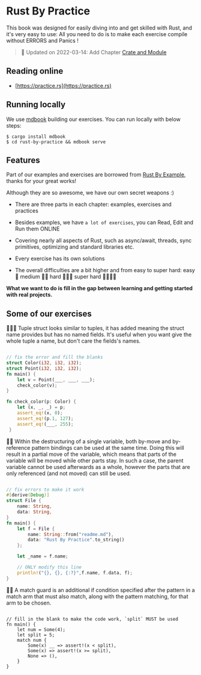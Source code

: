 # Rust By Practice

This book was designed for easily diving into and get skilled with Rust, and it's very easy to use: All you need to do is to make each exercise compile without ERRORS and Panics !

> 🎊 Updated on 2022-03-14: Add Chapter [Crate and Module](https://practice.rs/crate-module/intro.html)

## Reading online

- [https://practice.rs](https://practice.rs)

## Running locally

We use [mdbook](https://rust-lang.github.io/mdBook/) building our exercises. You can run locally with below steps:
```shell
$ cargo install mdbook
$ cd rust-by-practice && mdbook serve 
```

## Features

Part of our examples and exercises are borrowed from [Rust By Example](https://github.com/rust-lang/rust-by-example), thanks for your great works!

Although they are so awesome, we have our own secret weapons :)

- There are three parts in each chapter: examples, exercises and practices

- Besides examples, we have `a lot of exercises`, you can Read, Edit and Run them ONLINE

- Covering nearly all aspects of Rust, such as async/await, threads, sync primitives, optimizing and standard libraries etc.

- Every exercise has its own solutions

- The overall difficulties are a bit higher and from easy to super hard: easy 🌟 medium 🌟🌟 hard 🌟🌟🌟 super hard 🌟🌟🌟🌟

**What we want to do is fill in the gap between learning and getting started with real projects.**

## Some of our exercises

🌟🌟🌟 Tuple struct looks similar to tuples, it has added meaning the struct name provides but has no named fields. It's useful when you want give the whole tuple a name, but don't care the fields's names.

```rust

// fix the error and fill the blanks
struct Color(i32, i32, i32);
struct Point(i32, i32, i32);
fn main() {
    let v = Point(___, ___, ___);
    check_color(v);
}

fn check_color(p: Color) {
    let (x, _, _) = p;
    assert_eq!(x, 0);
    assert_eq!(p.1, 127);
    assert_eq!(___, 255);
 }
```

🌟🌟 Within the destructuring of a single variable, both by-move and by-reference pattern bindings can be used at the same time. Doing this will result in a partial move of the variable, which means that parts of the variable will be moved while other parts stay. In such a case, the parent variable cannot be used afterwards as a whole, however the parts that are only referenced (and not moved) can still be used.
```rust

// fix errors to make it work
#[derive(Debug)]
struct File {
    name: String,
    data: String,
}
fn main() {
    let f = File {
        name: String::from("readme.md"),
        data: "Rust By Practice".to_string()
    };

    let _name = f.name;

    // ONLY modify this line
    println!("{}, {}, {:?}",f.name, f.data, f);
}
```

🌟🌟 A match guard is an additional if condition specified after the pattern in a match arm that must also match, along with the pattern matching, for that arm to be chosen.
```rust,editable

// fill in the blank to make the code work, `split` MUST be used
fn main() {
    let num = Some(4);
    let split = 5;
    match num {
        Some(x) __ => assert!(x < split),
        Some(x) => assert!(x >= split),
        None => (),
    }
}
```
